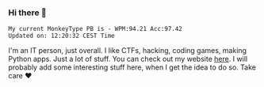 ### Hi there 👋
<!-- PB START -->
```
My current MonkeyType PB is - WPM:94.21 Acc:97.42
Updated on: 12:20:32 CEST Time
```
<!-- PB END -->
I'm an IT person, just overall. I like CTFs, hacking, coding games, making Python apps. Just a lot of stuff.
You can check out my website [here](https://skill3472.github.io/).
I will probably add some interesting stuff here, when I get the idea to do so. Take care ❤️
